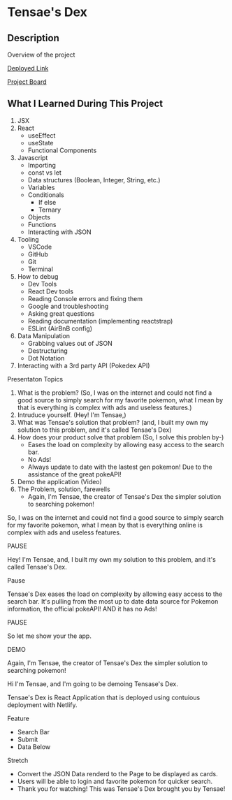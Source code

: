 # Tensae's Dex

## Description
Overview of the project

[Deployed Link](https://tensae-pokedex.netlify.app/)

[Project Board](https://github.com/users/SpectrrT/projects/1/views/1)

## What I Learned During This Project
1. JSX
1. React
    - useEffect
    - useState
    - Functional Components
1. Javascript
    - Importing
    - const vs let
    - Data structures (Boolean, Integer, String, etc.) 
    - Variables
    - Conditionals
        - If else
        - Ternary
    - Objects
    - Functions
    - Interacting with JSON
1. Tooling
    - VSCode
    - GitHub
    - Git
    - Terminal
1. How to debug
    - Dev Tools
    - React Dev tools
    - Reading Console errors and fixing them
    - Google and troubleshooting
    - Asking great questions
    - Reading documentation (implementing reactstrap)
    - ESLint (AirBnB config)
1. Data Manipulation
    - Grabbing values out of JSON
    - Destructuring
    - Dot Notation
1. Interacting with a 3rd party API (Pokedex API)



<!-- ## Checklist
- 
- Description of the user
- List of features
- Screenshots of your project
- List of contributors and links to their GH profiles
- Link to Loom video walkthrough of your app (no more than 1 minute long! Make it great) -->

Presentaton Topics
1. What is the problem? (So, I was on the internet and could not find a good source to simply search for my favorite pokemon, what I mean by that is everything is complex with ads and useless features.)
1. Intruduce yourself. (Hey! I'm Tensae,)
1. What was Tensae's solution that problem? (and, I built my own my solution to this problem, and it's called Tensae's Dex)
1. How does your product solve that problem (So, I solve this problen by-)
    - Eases the load on complexity by allowing easy access to the search bar.
    - No Ads!
    - Always update to date with the lastest gen pokemon! Due to the assistance of the great pokeAPI! 
1. Demo the application (Video)
1. The Problem, solution, farewells
    - Again, I'm Tensae, the creator of Tensae's Dex the simpler solution to searching pokemon! 



So, I was on the internet and could not find a good source to simply search for my favorite pokemon, what I mean by that is everything online is complex with ads and useless features.

PAUSE 

Hey! I'm Tensae, and, I built my own my solution to this problem, and it's called Tensae's Dex.

Pause 

Tensae's Dex eases the load on complexity by allowing easy access to the search bar. It's pulling from the most up to date data source for Pokemon information, the official pokeAPI! AND it has no Ads!

PAUSE

So let me show your the app. 

DEMO

Again, I'm Tensae, the creator of Tensae's Dex the simpler solution to searching pokemon!


Hi I'm Tensae, and I'm going to be demoing Tensase's Dex. 

Tensae's Dex is React Application that is deployed using contuious deployment with Netlify.

Feature
- Search Bar
- Submit
- Data Below

Stretch
- Convert the JSON Data renderd to the Page to be displayed as cards.
- Users will be able to login and favorite pokemon for quicker search.
- Thank you for watching! This was Tensae's Dex brought you by Tensae! 


